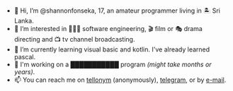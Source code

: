 - 👋 Hi, I’m @shannonfonseka, 17, an amateur programmer living in 🏝 Sri Lanka.
- 👀 I’m interested in 👨🏻‍💻 software engineering, 🎬 film or 🎭 drama directing and 📺 tv channel broadcasting.
- 🌱 I’m currently learning visual basic and kotlin. I've already learned pascal.
- 📂 I'm working on a ███████████ program _(might take months or years)_. 
- 📫 You can reach me on [tellonym](https://tellonym.me/shannonf0nseka) (anonymously), [telegram](https://t.me/shannonf0nseka), or by [e-mail](mailto:fonsekashannonshiwantha@gmail.com).
<!---
shannonfonseka/shannonfonseka is a ✨ special ✨ repository because its `README.md` (this file) appears on your GitHub profile.
You can click the Preview link to take a look at your changes.
--->
